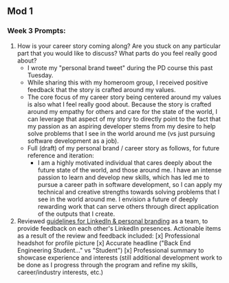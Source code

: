 ## Mod 1
### Week 3 Prompts:



1. How is your career story coming along? Are you stuck on any particular part that you would like to discuss? What parts do you feel really good about?
    - I wrote my "personal brand tweet" during the PD course this past Tuesday.
    - While sharing this with my homeroom group, I received positive feedback that the story is crafted around my values.
    - The core focus of my career story being centered around my values is also what I feel really good about. Because the story is crafted around my empathy for others and care for the state of the world, I can leverage that aspect of my story to directly point to the fact that my passion as an aspiring developer stems from my desire to help solve problems that I see in the world around me (vs just pursuing software development as a job).
    - Full (draft) of my personal brand / career story as follows, for future reference and iteration:
        - I am a highly motivated individual that cares deeply about the future state of the world, and those around me.  I have an intense passion to learn and develop new skills, which has led me to pursue a career path in software development, so I can apply my technical and creative strengths towards solving problems that I see in the world around me.  I envision a future of deeply rewarding work that can serve others through direct application of the outputs that I create.
2. Reviewed [guidelines for LinkedIn & personal branding](https://careerdev.turing.edu/resources/branding_resources) as a team, to provide feedback on each other's LinkedIn presences. Actionable items as a result of the review and feedback included:
    [x] Professional headshot for profile picture
    [x] Accurate headline ("Back End Engineering Student..." vs "Student")
    [x] Professional summary to showcase experience and interests (still additional development work to be done as I progress through the program and refine my skills, career/industry interests, etc.)
